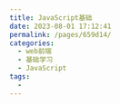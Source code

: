 ```yaml
---
title: JavaScript基础
date: 2023-08-01 17:12:41
permalink: /pages/659d14/
categories:
  - web前端
  - 基础学习
  - JavaScript
tags:
  - 
---
```

